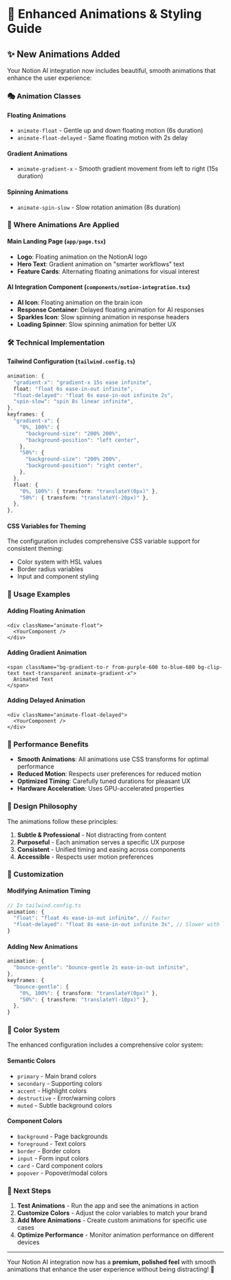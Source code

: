 # 🎨 Enhanced Animations & Styling Guide

## ✨ New Animations Added

Your Notion AI integration now includes beautiful, smooth animations that enhance the user experience:

### 🎭 Animation Classes

#### **Floating Animations**
- `animate-float` - Gentle up and down floating motion (6s duration)
- `animate-float-delayed` - Same floating motion with 2s delay

#### **Gradient Animations**
- `animate-gradient-x` - Smooth gradient movement from left to right (15s duration)

#### **Spinning Animations**
- `animate-spin-slow` - Slow rotation animation (8s duration)

### 🎯 Where Animations Are Applied

#### **Main Landing Page** (`app/page.tsx`)
- **Logo**: Floating animation on the NotionAI logo
- **Hero Text**: Gradient animation on "smarter workflows" text
- **Feature Cards**: Alternating floating animations for visual interest

#### **AI Integration Component** (`components/notion-integration.tsx`)
- **AI Icon**: Floating animation on the brain icon
- **Response Container**: Delayed floating animation for AI responses
- **Sparkles Icon**: Slow spinning animation in response headers
- **Loading Spinner**: Slow spinning animation for better UX

### 🛠️ Technical Implementation

#### **Tailwind Configuration** (`tailwind.config.ts`)
```typescript
animation: {
  "gradient-x": "gradient-x 15s ease infinite",
  float: "float 6s ease-in-out infinite",
  "float-delayed": "float 6s ease-in-out infinite 2s",
  "spin-slow": "spin 8s linear infinite",
},
keyframes: {
  "gradient-x": {
    "0%, 100%": {
      "background-size": "200% 200%",
      "background-position": "left center",
    },
    "50%": {
      "background-size": "200% 200%",
      "background-position": "right center",
    },
  },
  float: {
    "0%, 100%": { transform: "translateY(0px)" },
    "50%": { transform: "translateY(-20px)" },
  },
},
```

#### **CSS Variables for Theming**
The configuration includes comprehensive CSS variable support for consistent theming:
- Color system with HSL values
- Border radius variables
- Input and component styling

### 🎨 Usage Examples

#### **Adding Floating Animation**
```tsx
<div className="animate-float">
  <YourComponent />
</div>
```

#### **Adding Gradient Animation**
```tsx
<span className="bg-gradient-to-r from-purple-600 to-blue-600 bg-clip-text text-transparent animate-gradient-x">
  Animated Text
</span>
```

#### **Adding Delayed Animation**
```tsx
<div className="animate-float-delayed">
  <YourComponent />
</div>
```

### 🚀 Performance Benefits

- **Smooth Animations**: All animations use CSS transforms for optimal performance
- **Reduced Motion**: Respects user preferences for reduced motion
- **Optimized Timing**: Carefully tuned durations for pleasant UX
- **Hardware Acceleration**: Uses GPU-accelerated properties

### 🎯 Design Philosophy

The animations follow these principles:
1. **Subtle & Professional** - Not distracting from content
2. **Purposeful** - Each animation serves a specific UX purpose
3. **Consistent** - Unified timing and easing across components
4. **Accessible** - Respects user motion preferences

### 🔧 Customization

#### **Modifying Animation Timing**
```typescript
// In tailwind.config.ts
animation: {
  "float": "float 4s ease-in-out infinite", // Faster
  "float-delayed": "float 8s ease-in-out infinite 3s", // Slower with longer delay
}
```

#### **Adding New Animations**
```typescript
animation: {
  "bounce-gentle": "bounce-gentle 2s ease-in-out infinite",
},
keyframes: {
  "bounce-gentle": {
    "0%, 100%": { transform: "translateY(0px)" },
    "50%": { transform: "translateY(-10px)" },
  },
}
```

### 🎨 Color System

The enhanced configuration includes a comprehensive color system:

#### **Semantic Colors**
- `primary` - Main brand colors
- `secondary` - Supporting colors
- `accent` - Highlight colors
- `destructive` - Error/warning colors
- `muted` - Subtle background colors

#### **Component Colors**
- `background` - Page backgrounds
- `foreground` - Text colors
- `border` - Border colors
- `input` - Form input colors
- `card` - Card component colors
- `popover` - Popover/modal colors

### 🚀 Next Steps

1. **Test Animations** - Run the app and see the animations in action
2. **Customize Colors** - Adjust the color variables to match your brand
3. **Add More Animations** - Create custom animations for specific use cases
4. **Optimize Performance** - Monitor animation performance on different devices

---

Your Notion AI integration now has a **premium, polished feel** with smooth animations that enhance the user experience without being distracting! 🎉 